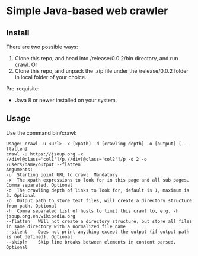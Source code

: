 # Simple Java-based web crawler #
## Install ##
There are two possible ways: 
1. Clone this repo, and head into /release/0.0.2/bin directory, and run crawl. Or
2. Clone this repo, and unpack the .zip file under the /release/0.0.2 folder in local folder of your choice.

Pre-requisite:
- Java 8 or newer installed on your system.

## Usage ##

Use the command bin/crawl:


	Usage: crawl -u <url> -x [xpath] -d [crawling depth] -o [output] [--flatten]
	crawl -u https://jsoup.org -x //div[@class='col1']/p,//div[@class='col2']/p -d 2 -o /users/name/output --flatten
	Arguments:
	-u  Starting point URL to crawl. Mandatory
	-x  The xpath expressions to look for in this page and all sub pages. Comma separated. Optional
	-d  The crawling depth of links to look for, default is 1, maximum is 3. Optional
	-o  Output path to store text files, will create a directory structure from path. Optional
	-h  Comma separated list of hosts to limit this crawl to, e.g. -h jsoup.org,en.wikipedia.org
	--flatten   Will not create a directory structure, but store all files in same directory with a normalized file name
	--silent    Does not print anything except the output (if output path is not defined). Optional
	--skipln    Skip line breaks between elements in content parsed. Optional

